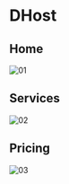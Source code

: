 # DHost

## Home
![01](https://user-images.githubusercontent.com/23063029/77205551-64450c80-6af5-11ea-91e0-7ffec40cfead.PNG)

## Services
![02](https://user-images.githubusercontent.com/23063029/77205564-69a25700-6af5-11ea-9f0b-8ba32c8c86e1.PNG)

## Pricing
![03](https://user-images.githubusercontent.com/23063029/77205571-6c9d4780-6af5-11ea-8c4c-551605ad8817.PNG)
